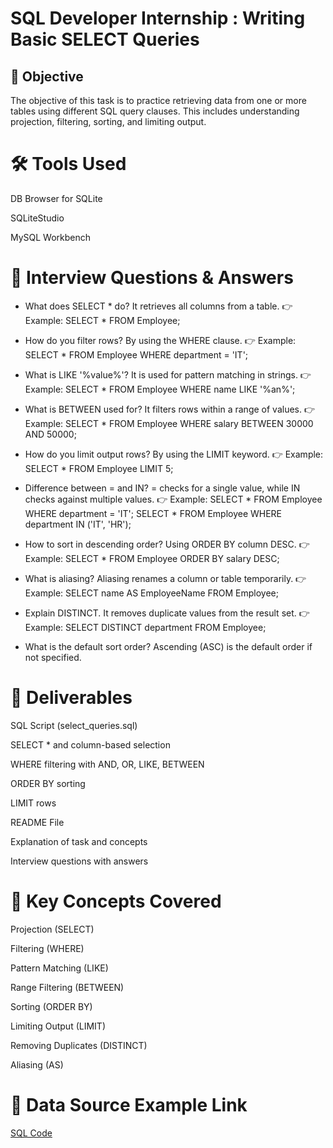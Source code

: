 
# SQL Developer Internship : Writing Basic SELECT Queries
## 📌 Objective

The objective of this task is to practice retrieving data from one or more tables using different SQL query clauses.
This includes understanding projection, filtering, sorting, and limiting output.

# 🛠 Tools Used

DB Browser for SQLite

SQLiteStudio

MySQL Workbench

# 📖 Interview Questions & Answers

- What does SELECT * do?
It retrieves all columns from a table.
👉 Example: SELECT * FROM Employee;

- How do you filter rows?
By using the WHERE clause.
👉 Example: SELECT * FROM Employee WHERE department = 'IT';

- What is LIKE '%value%'?
It is used for pattern matching in strings.
👉 Example: SELECT * FROM Employee WHERE name LIKE '%an%';

- What is BETWEEN used for?
It filters rows within a range of values.
👉 Example: SELECT * FROM Employee WHERE salary BETWEEN 30000 AND 50000;

- How do you limit output rows?
By using the LIMIT keyword.
👉 Example: SELECT * FROM Employee LIMIT 5;

- Difference between = and IN?
= checks for a single value, while IN checks against multiple values.
👉 Example:
SELECT * FROM Employee WHERE department = 'IT';
SELECT * FROM Employee WHERE department IN ('IT', 'HR');

- How to sort in descending order?
Using ORDER BY column DESC.
👉 Example: SELECT * FROM Employee ORDER BY salary DESC;

- What is aliasing?
Aliasing renames a column or table temporarily.
👉 Example: SELECT name AS EmployeeName FROM Employee;

- Explain DISTINCT.
It removes duplicate values from the result set.
👉 Example: SELECT DISTINCT department FROM Employee;

- What is the default sort order?
Ascending (ASC) is the default order if not specified.

# 📂 Deliverables

SQL Script (select_queries.sql)

SELECT * and column-based selection

WHERE filtering with AND, OR, LIKE, BETWEEN

ORDER BY sorting

LIMIT rows

README File

Explanation of task and concepts

Interview questions with answers

# 📑 Key Concepts Covered

Projection (SELECT)

Filtering (WHERE)

Pattern Matching (LIKE)

Range Filtering (BETWEEN)

Sorting (ORDER BY)

Limiting Output (LIMIT)

Removing Duplicates (DISTINCT)

Aliasing (AS)

# 📌 Data Source Example Link

<a href="https://github.com/pavan4557/database-schema-design-task3-Public/blob/main/sql%20code.sql">SQL Code</a>

